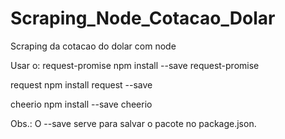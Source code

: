 # Scraping_Node_Cotacao_Dolar
 Scraping da cotacao do dolar com node

Usar o:
request-promise
npm install --save request-promise

request
npm install request --save


cheerio
npm install --save cheerio

Obs.: O --save serve para salvar o pacote no package.json.